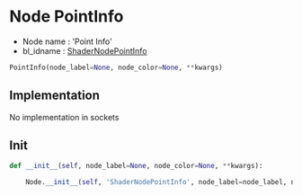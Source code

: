 # Node PointInfo

- Node name : 'Point Info'
- bl_idname : [ShaderNodePointInfo](https://docs.blender.org/api/current/bpy.types.ShaderNodePointInfo.html)


``` python
PointInfo(node_label=None, node_color=None, **kwargs)
```
## Implementation

No implementation in sockets

## Init

``` python
def __init__(self, node_label=None, node_color=None, **kwargs):

    Node.__init__(self, 'ShaderNodePointInfo', node_label=node_label, node_color=node_color, **kwargs)
```
